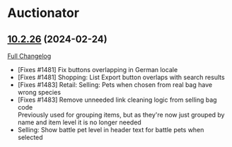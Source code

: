 # Auctionator

## [10.2.26](https://github.com/Auctionator/Auctionator/tree/10.2.26) (2024-02-24)
[Full Changelog](https://github.com/Auctionator/Auctionator/compare/10.2.25...10.2.26) 

- [Fixes #1481] Fix buttons overlapping in German locale  
- [Fixes #1481] Shopping: List Export button overlaps with search results  
- [Fixes #1483] Retail: Selling: Pets when chosen from real bag have wrong species  
- [Fixes #1483] Remove unneeded link cleaning logic from selling bag code  
    Previously used for grouping items, but as they're now just grouped by  
    name and item level it is no longer needed  
- Selling: Show battle pet level in header text for battle pets when selected  
